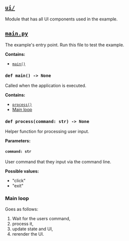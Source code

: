 ## [`ui/`](ui)
Module that has all UI components used in the example.

## [`main.py`](main.py)
The example's entry point. Run this file to test the example.

**Contains:**
* [`main()`](#def-main---none)

### `def main() -> None`
Called when the application is executed.

**Contains:**
* [`process()`](#def-processcommand-str---none)
* [Main loop](#main-loop)

### `def process(command: str) -> None`
Helper function for processing user input.

**Parameters:**

#### `command: str` 
User command that they input via the command line.

**Possible values:**
* "click"
* "exit"

### Main loop
Goes as follows:
1. Wait for the users command,
2. process it,
3. update state and UI,
4. rerender the UI.
